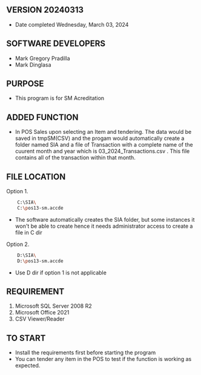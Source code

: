 ## VERSION 20240313
* Date completed Wednesday, March 03, 2024 

## SOFTWARE DEVELOPERS
*   Mark Gregory Pradilla
*   Mark Dinglasa

## PURPOSE
* This program is for SM Acreditation

## ADDED FUNCTION
* In POS Sales upon selecting an Item and tendering. The data would be saved in tmpSM(CSV) and the progam would automatically create a folder named SIA and a file of Transaction with a complete name of the cuurent month and year which is 03_2024_Transactions.csv . This file contains all of the transaction within that month.


## FILE LOCATION
Option 1. 
```bash
    C:\SIA\
    C:\pos13-sm.accde
```
-   The software automatically creates the SIA folder, but some instances it won't be able to create hence it needs administrator access to create a file in C dir

Option 2.
```bash
    D:\SIA\
    D:\pos13-sm.accde
```
-  Use D dir if option 1 is not applicable

## REQUIREMENT
1. Microsoft SQL Server 2008 R2
2. Microsoft Office 2021
3. CSV Viewer/Reader

## TO START
*   Install the requirements first before starting the program
*   You can tender any item in the POS to test if the function is working as expected.
